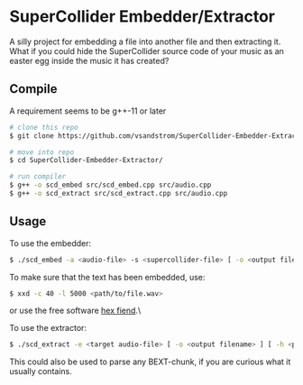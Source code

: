 # SuperCollider Embedder/Extractor
A silly project for embedding a file into another file and then extracting it. What if you could hide the SuperCollider source code of your music as an easter egg inside the music it has created? 

## Compile
A requirement seems to be g++-11 or later

```bash
# clone this repo
$ git clone https://github.com/vsandstrom/SuperCollider-Embedder-Extractor.git 

# move into repo
$ cd SuperCollider-Embedder-Extractor/

# run compiler
$ g++ -o scd_embed src/scd_embed.cpp src/audio.cpp
$ g++ -o scd_extract src/scd_extract.cpp src/audio.cpp
```

## Usage

To use the embedder: 
```bash
$ ./scd_embed -a <audio-file> -s <supercollider-file> [ -o <output filename> ] [ -h <prints usage help> ]
```

To make sure that the text has been embedded, use:
```bash
$ xxd -c 40 -l 5000 <path/to/file.wav>
```

or use the free software [hex fiend](https://hexfiend.com/).\\


To use the extractor:
```bash
$ ./scd_extract -e <target audio-file> [ -o <output filename> ] [ -h <prints usage help> ]
```
This could also be used to parse any BEXT-chunk, if you are curious what it usually contains.
